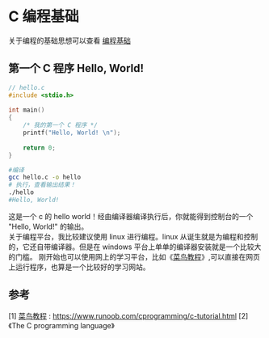 # C 编程基础
关于编程的基础思想可以查看 [编程基础](./编程基础.md)

## 第一个 C 程序 Hello, World!

```c 
// hello.c
#include <stdio.h>
 
int main()
{
    /* 我的第一个 C 程序 */
    printf("Hello, World! \n");
 
    return 0;
}
```
```bash
#编译
gcc hello.c -o hello
# 执行，查看输出结果！
./hello
#Hello, World!
```

这是一个 c 的 hello world！经由编译器编译执行后，你就能得到控制台的一个 "Hello, World!" 的输出。   
关于编程平台，我比较建议使用 linux 进行编程。linux 从诞生就是为编程和控制的，它还自带编译器。但是在 windows 平台上单单的编译器安装就是一个比较大的门槛。
刚开始也可以使用网上的学习平台，比如《[菜鸟教程](https://www.runoob.com/cprogramming/c-tutorial.html)》,可以直接在网页上运行程序，也算是一个比较好的学习网站。



## 参考
[1] [菜鸟教程](https://www.runoob.com/cprogramming/c-tutorial.html) : https://www.runoob.com/cprogramming/c-tutorial.html
[2] 《The C programming language》
